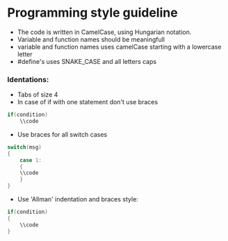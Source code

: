 # Programming style guideline 
 * The code is written in CamelCase, using Hungarian notation.
 * Variable and function names should be meaningfull
 * variable and function names uses camelCase starting with a lowercase letter
 * #define's uses SNAKE_CASE and all letters caps
 
 ### Identations:
 * Tabs of size 4 
 * In case of if with one statement don't use braces
```c++
if(condition)
    \\code
```
 * Use braces for all switch cases
 ```c++
 switch(msg)
 {
     case 1:
     {
     \\code
     }
 }
```
 * Use 'Allman' indentation and braces style:
 ```c++
 if(condition)
 {
     \\code
 }
 ```

